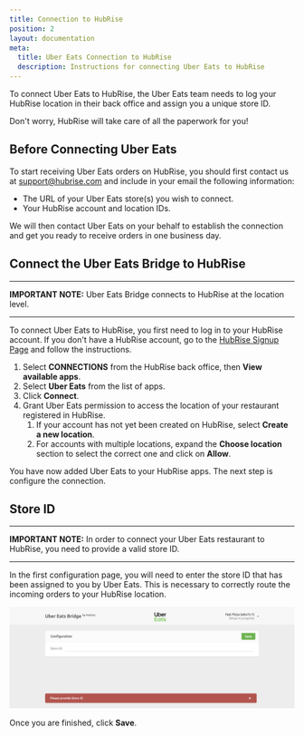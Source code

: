 ```yaml
---
title: Connection to HubRise
position: 2
layout: documentation
meta:
  title: Uber Eats Connection to HubRise
  description: Instructions for connecting Uber Eats to HubRise
---
```


To connect Uber Eats to HubRise, the Uber Eats team needs to log your HubRise location in their back office and assign you a unique store ID.

Don't worry, HubRise will take care of all the paperwork for you!

## Before Connecting Uber Eats

To start receiving Uber Eats orders on HubRise, you should first contact us at <support@hubrise.com> and include in your email the following information:

- The URL of your Uber Eats store(s) you wish to connect.
- Your HubRise account and location IDs.

We will then contact Uber Eats on your behalf to establish the connection and get you ready to receive orders in one business day.

## Connect the Uber Eats Bridge to HubRise

---

**IMPORTANT NOTE:** Uber Eats Bridge connects to HubRise at the location level.

---

To connect Uber Eats to HubRise, you first need to log in to your HubRise account.
If you don't have a HubRise account, go to the [HubRise Signup Page](https://manager.hubrise.com/signup) and follow the instructions.

1. Select **CONNECTIONS** from the HubRise back office, then **View available apps**.
1. Select **Uber Eats** from the list of apps.
1. Click **Connect**.
1. Grant Uber Eats permission to access the location of your restaurant registered in HubRise.
   1. If your account has not yet been created on HubRise, select **Create a new location**.
   1. For accounts with multiple locations, expand the **Choose location** section to select the correct one and click on **Allow**.

You have now added Uber Eats to your HubRise apps.
The next step is configure the connection.

## Store ID

---

**IMPORTANT NOTE:** In order to connect your Uber Eats restaurant to HubRise, you need to provide a valid store ID.

---

In the first configuration page, you will need to enter the store ID that has been assigned to you by Uber Eats.
This is necessary to correctly route the incoming orders to your HubRise location.

![Uber Eats store ID](../images/001-en-store-id.png)

Once you are finished, click **Save**.
